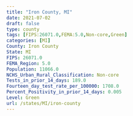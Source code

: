 ```yaml
---
title: "Iron County, MI"
date: 2021-07-02
draft: false
type: county
tags: [FIPS:26071.0,FEMA:5.0,Non-core,Green]
categories: [MI]
County: Iron County
State: MI
FIPS: 26071.0
FEMA_Region: 5.0
Population: 11066.0
NCHS_Urban_Rural_Classification: Non-core
Tests_in_prior_14_days: 189.0
Fourteen_day_test_rate_per_100000: 1708.0
Percent_Positivity_in_prior_14_days: 0.005
Level: Green
url: /states/MI/iron-county
---
```



